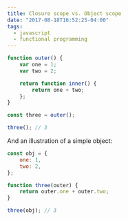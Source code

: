 ```yaml
---
title: Closure scope vs. Object scope
date: "2017-08-18T16:52:25-04:00"
tags:
  - javascript
  - functional programming
---
```


```js
function outer() {
	var one = 1;
	var two = 2;

	return function inner() {
		return one + two;
	};
}

const three = outer();

three(); // 3
```

And an illustration of a simple object:

```js
const obj = {
	one: 1,
	two: 2,
};

function three(outer) {
	return outer.one + outer.two;
}

three(obj); // 3
```
